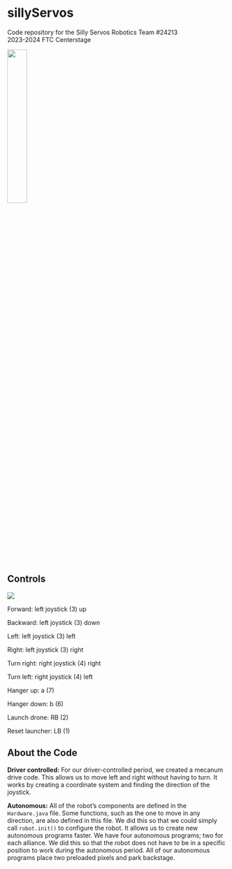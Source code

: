 # sillyServos
Code repository for the Silly Servos Robotics Team #24213
<br>
2023-2024 FTC Centerstage

<img src="https://jacobkaiserman.com/sillyServos/images/hpRobotics.png" width="30%">
<br>
<h2>Controls</h2>
<img src="https://jacobkaiserman.com/sillyServos/controller.png">


<p>Forward: left joystick (3) up</p>
<p>Backward: left joystick (3) down</p>
<p>Left: left joystick (3) left</p>
<p>Right: left joystick (3) right</p>
<p>Turn right: right joystick (4) right</p>
<p>Turn left: right joystick (4) left</p>
<p>Hanger up: a (7)</p>
<p>Hanger down: b (6)</p>
<p>Launch drone: RB (2)</p>
<p>Reset launcher: LB (1)</p>
<h2>About the Code</h2>
<p>
<b>Driver controlled:</b>
For our driver-controlled period, we created a mecanum drive code. This allows us to move left and right without having to turn. It works by creating a coordinate system and finding the direction of the joystick.
</p>
<p>
<b>Autonomous:</b>
All of the robot’s components are defined in the <code>Hardware.java</code> file. Some functions, such as the one to move in any direction, are also defined in this file. We did this so that we could simply call <code>robot.init()</code> to configure the robot. It allows us to create new autonomous programs faster. We have four autonomous programs; two for each alliance. We did this so that the robot does not have to be in a specific position to work during the autonomous period. All of our autonomous programs place two preloaded pixels and park backstage.
</p>

